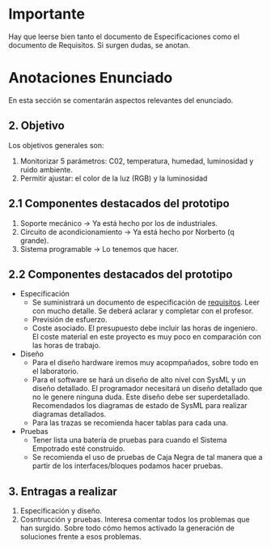 # Importante
Hay que leerse bien tanto el documento de Especificaciones como el documento de Requisitos. Si surgen dudas, se anotan.

# Anotaciones Enunciado
En esta sección se comentarán aspectos relevantes del enunciado.
## 2. Objetivo
Los objetivos generales son:
  1. Monitorizar 5 parámetros: C02, temperatura, humedad, luminosidad y ruido ambiente.
  2. Permitir ajustar: el color de la luz (RGB) y la luminosidad
## 2.1 Componentes destacados del prototipo
  1. Soporte mecánico -> Ya está hecho por los de industriales.
  2. Circuito de acondicionamiento -> Ya está hecho por Norberto (q grande).
  3. Sistema programable -> Lo tenemos que hacer.
## 2.2 Componentes destacados del prototipo
  * Especificación
    - Se suministrará un documento de especificación de [requisitos](https://github.com/sgilllorente/SE-Project/blob/main/Enunciado/requisitos-v-0-2.pdf). Leer con mucho detalle. Se deberá aclarar y completar con el profesor.
    - Previsión de esfuerzo.
    - Coste asociado. El presupuesto debe incluir las horas de ingeniero. El coste material en este proyecto es muy poco en comparación con las horas de trabajo.
  * Diseño
    - Para el diseño hardware iremos muy acopmpañados, sobre todo en el laboratorio.
    - Para el software se hará un diseño de alto nivel con SysML y un diseño detallado. El programador necesitará un diseño detallado que no le genere ninguna duda. Este diseño debe ser superdetallado. Recomendados los diagramas de estado de SysML para realizar diagramas detallados.
    - Para las trazas se recomienda hacer tablas para cada una.
  * Pruebas
    - Tener lista una batería de pruebas para cuando el Sistema Empotrado esté construido.
    - Se recomienda el uso de pruebas de Caja Negra de tal manera que a partir de los interfaces/bloques podamos hacer pruebas.
## 3. Entragas a realizar
  1. Especificación y diseño.
  2. Cosntrucción y pruebas. Interesa comentar todos los problemas que han surgido. Sobre todo cómo hemos activado la generación de soluciones frente a esos problemas.

